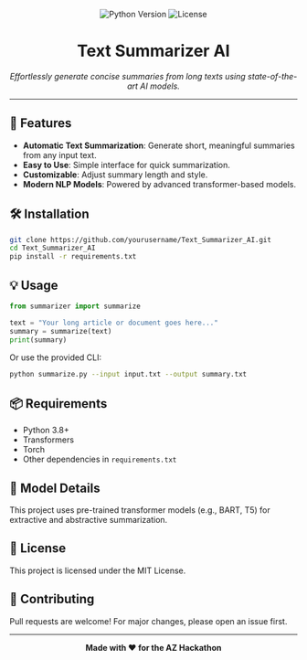 <p align="center">
    <img src="https://img.shields.io/badge/python-3.8%2B-blue" alt="Python Version">
    <img src="https://img.shields.io/badge/license-MIT-green" alt="License">
</p>

<h1 align="center">Text Summarizer AI</h1>

<p align="center">
    <em>Effortlessly generate concise summaries from long texts using state-of-the-art AI models.</em>
</p>

---

## 🚀 Features

- **Automatic Text Summarization**: Generate short, meaningful summaries from any input text.
- **Easy to Use**: Simple interface for quick summarization.
- **Customizable**: Adjust summary length and style.
- **Modern NLP Models**: Powered by advanced transformer-based models.

## 🛠️ Installation

```bash
git clone https://github.com/yourusername/Text_Summarizer_AI.git
cd Text_Summarizer_AI
pip install -r requirements.txt
```

## 💡 Usage

```python
from summarizer import summarize

text = "Your long article or document goes here..."
summary = summarize(text)
print(summary)
```

Or use the provided CLI:

```bash
python summarize.py --input input.txt --output summary.txt
```

## 📦 Requirements

- Python 3.8+
- Transformers
- Torch
- Other dependencies in `requirements.txt`

## 🤖 Model Details

This project uses pre-trained transformer models (e.g., BART, T5) for extractive and abstractive summarization.

## 📄 License

This project is licensed under the MIT License.

## 🙌 Contributing

Pull requests are welcome! For major changes, please open an issue first.

---

<p align="center">
    <b>Made with ❤️ for the AZ Hackathon</b>
</p>
